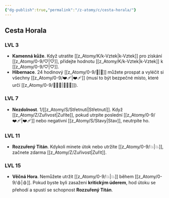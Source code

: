 ```yaml
---
{"dg-publish":true,"permalink":"/z-atomy/c/cesta-horala/"}
---
```


## Cesta Horala
### LVL 3
- **Kamenná kůže**. Když utratíte [[z_Atomy/K/k-Vztek\|k-Vztek]] pro získání [[z_Atomy/0-9/♡\|♡]], přidejte hodnotu [[z_Atomy/K/k-Vztek\|k-Vztek]] k [[z_Atomy/0-9/♡\|♡]].
- **Hibernace**. 24 hodinový [[z_Atomy/0-9/🔋\|🔋]] můžete prospat a vyléčit si všechny [[z_Atomy/0-9/❤️‍🩹\|❤️‍🩹]] (musí to být bezpečné místo, které určí [[z_Atomy/0-9/🧙🏼‍♂️\|🧙🏼‍♂️]]).
### LVL 7
- **Nezdolnost**. 1/[[z_Atomy/S/Střetnutí\|Střetnutí]]. Když [[z_Atomy/Z/Zuřivost\|Zuříte]], pokud utrpíte poslední [[z_Atomy/0-9/❤️‍🩹\|❤️‍🩹]] nebo negativní [[z_Atomy/S/Stavy\|Stav]], neutrpíte ho.
### LVL 11
- **Rozzuřený Titán**. Kdykoli minete útok nebo utržíte [[z_Atomy/0-9/💥\|💥]], začnete zdarma [[z_Atomy/Z/Zuřivost\|Zuřit]].
### LVL 15
- **Věčná Hora**. Nemůžete utržit [[z_Atomy/0-9/💥\|💥]] během [[z_Atomy/0-9/🩸\|🩸]]. Pokud byste byli zasaženi **kritickým úderem**, hod útoku se přehodí a spustí se schopnost **Rozzuřený Titán**.
